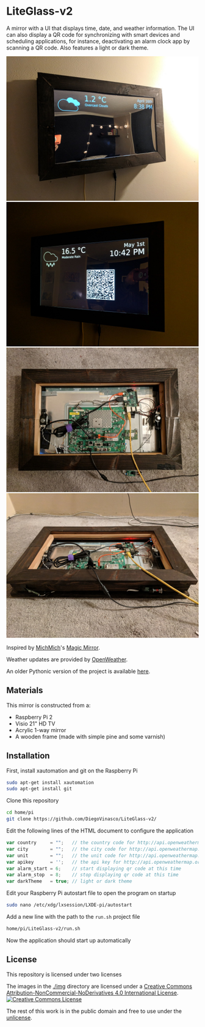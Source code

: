# LiteGlass-v2
A mirror with a UI that displays time, date, and weather information.
The UI can also display a QR code for synchronizing with smart devices and scheduling applications, for instance, deactivating an alarm clock app by scanning a QR code.
Also features a light or dark theme.

![left side view of the mirror](./img/leftside.jpg)
![right side view of the mirror with QR code](./img/siderightQR.jpg)
![back view of the mirror](./img/back.jpg)
![bottom view of the mirror](./img/bottom.jpg)

Inspired by [MichMich](https://github.com/MichMich)'s [Magic Mirror](https://github.com/MichMich/MagicMirror).

Weather updates are provided by [OpenWeather](http://openweathermap.org).

An older Pythonic version of the project is available [here](https://github.com/DiegoVinasco/LiteGlass-Python).


## Materials
This mirror is constructed from a:
* Raspberry Pi 2
* Visio 21" HD TV
* Acrylic 1-way mirror
* A wooden frame (made with simple pine and some varnish)

## Installation
First, install xautomation and git on the Raspberry Pi
```bash
sudo apt-get install xautomation
sudo apt-get install git
```

Clone this repository
```bash
cd home/pi
git clone https://github.com/DiegoVinasco/LiteGlass-v2/
```

Edit the following lines of the HTML document to configure the application
```javascript
var country     = "";   // the country code for http://api.openweathermap.org
var city        = "";   // the city code for http://api.openweathermap.org
var unit        = "";   // the unit code for http://api.openweathermap.org
var apikey      = '';   // the api key for http://api.openweathermap.org
var alarm_start = 6;    // start displaying qr code at this time
var alarm_stop  = 8;    // stop displaying qr code at this time
var darkTheme   = true; // light or dark theme
``` 

Edit your Raspberry Pi autostart file to open the program on startup
```bash
sudo nano /etc/xdg/lxsession/LXDE-pi/autostart
```

Add a new line with the path to the `run.sh` project file
```bash
home/pi/LiteGlass-v2/run.sh
```

Now the application should start up automatically

## License
This repository is licensed under two licenses

The images in the <a href="./img">./img</a> directory are licensed under a <a rel="license" href="http://creativecommons.org/licenses/by-nc-nd/4.0/">Creative Commons Attribution-NonCommercial-NoDerivatives 4.0 International License</a>.
<br />
<a rel="license" href="http://creativecommons.org/licenses/by-nc-nd/4.0/"><img alt="Creative Commons License" style="border-width:0" src="https://i.creativecommons.org/l/by-nc-nd/4.0/88x31.png" /></a>

The rest of this work is in the public domain and free to use under the [unlicense](./LICENSE.md).
